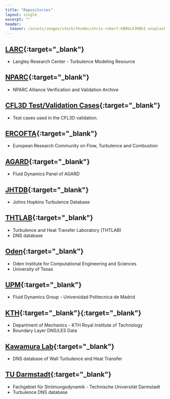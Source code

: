 ```yaml
---
title: "Repositories"
layout: single
excerpt: ""
header:
  teaser: /assets/images/stock/thumbs/chris-robert-KBRbLh3RBkI-unsplash.jpg
---
```


## [LARC](https://turbmodels.larc.nasa.gov/){:target="_blank"}
* Langley Research Center - Turbulence Modeling Resource


## [NPARC](https://www.grc.nasa.gov/WWW/wind/valid/archive.html){:target="_blank"}
* NPARC Alliance Verification and Validation Archive


## [CFL3D Test/Validation Cases](https://cfl3d.larc.nasa.gov/Cfl3dv6/cfl3dv6_testcases.html){:target="_blank"}
* Test cases used in the CFL3D validation.


## [ERCOFTA](http://cfd.mace.manchester.ac.uk/ercoftac/doku.php){:target="_blank"}
* European Research Community on Flow, Turbulence and Combustion


## [AGARD](https://torroja.dmt.upm.es/turbdata/agard/){:target="_blank"}
* Fluid Dynamics Panel of AGARD


## [JHTDB](http://turbulence.pha.jhu.edu/){:target="_blank"}
* Johns Hopkins Turbulence Database


## [THTLAB](https://thtlab.jp/){:target="_blank"}
* Turbulence and Heat Transfer Laboratory (THTLAB)
* DNS database


## [Oden](https://turbulence.oden.utexas.edu/){:target="_blank"}
* Oden Institute for Computational Engineering and Sciences
* University of Texas


## [UPM](https://torroja.dmt.upm.es/turbdata/){:target="_blank"}
* Fluid Dynamics Group - Universidad Politecnica de Madrid


## [KTH](https://www.mech.kth.se/~pschlatt/DATA/){:target="_blank"}{:target="_blank"}
* Department of Mechanics - KTH Royal Institute of Technology
* Boundary Layer DNS/LES Data


## [Kawamura Lab](https://www.rs.tus.ac.jp/t2lab/db/){:target="_blank"}
* DNS database of Wall Turbulence and Heat Transfer


## [TU Darmstadt](https://www.fdy.tu-darmstadt.de/fdyresearch/dns/direkte_numerische_simulation.en.jsp){:target="_blank"}
* Fachgebiet für Strömungsdynamik - Technische Universität Darmstadt
* Turbulence DNS database
